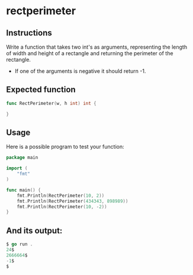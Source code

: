 # rectperimeter
## Instructions

Write a function that takes two int's as arguments, representing the length of width and height of a rectangle and returning the perimeter of the rectangle.

- If one of the arguments is negative it should return -1.

## Expected function
```go
func RectPerimeter(w, h int) int {

}
```
## Usage

Here is a possible program to test your function:
```go
package main

import (
	"fmt"
)

func main() {
	fmt.Println(RectPerimeter(10, 2))
	fmt.Println(RectPerimeter(434343, 898989))
	fmt.Println(RectPerimeter(10, -2))
}
```
## And its output:
```go
$ go run .
24$
2666664$
-1$
$
```